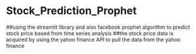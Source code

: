 # Stock_Prediction_Prophet

##using the streamlit library and also facebook prophet algorithm to predict stock price based from time series analysis
##the stock price data is acquired by using the yahoo finance API to pull the data from the yahoo finance
